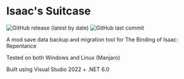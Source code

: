 # Isaac's Suitcase

![GitHub release (latest by date)](https://img.shields.io/github/v/release/OpenSauce04/IsaacsSuitcase)
![GitHub last commit](https://img.shields.io/github/last-commit/OpenSauce04/IsaacsSuitcase)

A mod save data backup and migration tool for The Binding of Isaac: Repentance

Tested on both Windows and Linux (Manjaro)

Built using Visual Studio 2022 + .NET 6.0
